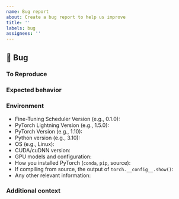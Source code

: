 ```yaml
---
name: Bug report
about: Create a bug report to help us improve
title: ''
labels: bug
assignees: ''
---
```


## 🐛 Bug

<!-- A clear and concise description of the bug. -->

### To Reproduce

<!--
Please reproduce using the BoringModel!

If you could not reproduce using the BoringModel and still think there's a bug, please post here
but remember, bugs with code are fixed faster!
-->

### Expected behavior

<!-- FILL IN -->

### Environment

<!--
Please copy and paste the output from our environment collection script:
https://raw.githubusercontent.com/speediedan/finetuning-scheduler/main/requirements/collect_env_details.py
(For security purposes, please check the contents of the script before running it)

You can get the script and run it with:
```bash
wget https://raw.githubusercontent.com/speediedan/finetuning-scheduler/main/requirements/collect_env_details.py
python collect_env_details.py
```

You can also fill out the list below manually.
-->

- Fine-Tuning Scheduler Version (e.g., 0.1.0):
- PyTorch Lightning Version (e.g., 1.5.0):
- PyTorch Version (e.g., 1.10):
- Python version (e.g., 3.10):
- OS (e.g., Linux):
- CUDA/cuDNN version:
- GPU models and configuration:
- How you installed PyTorch (`conda`, `pip`, source):
- If compiling from source, the output of `torch.__config__.show()`:
- Any other relevant information:

### Additional context

<!-- Add any other context about the problem here. -->
